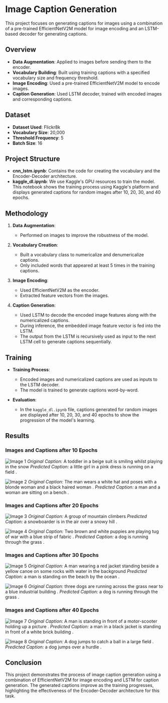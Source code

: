# Image Caption Generation

This project focuses on generating captions for images using a combination of a pre-trained EfficientNetV2M model for image encoding and an LSTM-based decoder for generating captions.

## Overview

- **Data Augmentation**: Applied to images before sending them to the encoder.
- **Vocabulary Building**: Built using training captions with a specified vocabulary size and frequency threshold.
- **Image Encoding**: Used a pre-trained EfficientNetV2M model to encode images.
- **Caption Generation**: Used LSTM decoder, trained with encoded images and corresponding captions.

## Dataset

- **Dataset Used**: Flickr8k
- **Vocabulary Size**: 20,000
- **Threshold Frequency**: 5
- **Batch Size**: 16

## Project Structure

- **cnn_lstm.ipynb**: Contains the code for creating the vocabulary and the Encoder-Decoder architecture.
- **kaggle_dl.ipynb**: We use Kaggle's GPU resources to train the model. This notebook shows the training process using Kaggle's platform and displays generated captions for random images after 10, 20, 30, and 40 epochs.

## Methodology

1. **Data Augmentation**:
   - Performed on images to improve the robustness of the model.

2. **Vocabulary Creation**:
   - Built a vocabulary class to numericalize and denumericalize captions.
   - Only included words that appeared at least 5 times in the training captions.

3. **Image Encoding**:
   - Used EfficientNetV2M as the encoder.
   - Extracted feature vectors from the images.

4. **Caption Generation**:
   - Used LSTM to decode the encoded image features along with the numericalized captions.
   - During inference, the embedded image feature vector is fed into the LSTM.
   - The output from the LSTM is recursively used as input to the next LSTM cell to generate captions sequentially.

## Training

- **Training Process**:
  - Encoded images and numericalized captions are used as inputs to the LSTM decoder.
  - The model is trained to generate captions word-by-word.

- **Evaluation**:
  - In the `kaggle_dl.ipynb` file, captions generated for random images are displayed after 10, 20, 30, and 40 epochs to show the progression of the model's learning.

## Results 
### Images and Captions after 10 Epochs

![Image 1](results/epoch_10_1.png)
*Original Caption:* A toddler in a beige suit is smiling whilst playing in the snow
*Predicted Caption:* <SOS> a little girl in a pink dress is running on a field . <EOS>

![Image 2](results/epoch_10_2.png)
*Original Caption:* The man wears a white hat and poses with a blonde woman and a black haired woman .
*Predicted Caption:* <SOS> a man and a woman are sitting on a bench . <EOS>

### Images and Captions after 20 Epochs

![Image 3](results/epoch_20_1.png)
*Original Caption:* A group of mountain climbers
*Predicted Caption:* <SOS> a snowboarder is in the air over a snowy hill . <EOS>


![Image 4](results/epoch_20_2.png)
*Original Caption:* Two brown and white puppies are playing tug of war with a blue strip of fabric .
*Predicted Caption:* <SOS> a dog is running through the grass . <EOS>

### Images and Captions after 30 Epochs

![Image 5](results/epoch_30_1.png)
*Original Caption:* A man wearing a red jacket standing beside a yellow canoe on some rocks with water in the background
*Predicted Caption:* <SOS> a man is standing on the beach by the ocean . <EOS>

![Image 6](results/epoch_30_2.png)
*Original Caption:* three dogs are running across the grass near to a blue industrial building .
*Predicted Caption:* <SOS> a dog is running through the grass . <EOS>

### Images and Captions after 40 Epochs

![Image 7](results/epoch_40_1.png)
*Original Caption:* A man is standing in front of a motor-scooter holding up a picture .
*Predicted Caption:* <SOS> a man in a black jacket is standing in front of a white brick building . <EOS>

![Image 8](results/epoch_40_2.png)
*Original Caption:* A dog jumps to catch a ball in a large field .
*Predicted Caption:* <SOS> a dog jumps over a hurdle . <EOS>


## Conclusion

This project demonstrates the process of image caption generation using a combination of EfficientNetV2M for image encoding and LSTM for caption generation. The generated captions improve as the training progresses, highlighting the effectiveness of the Encoder-Decoder architecture for this task.

